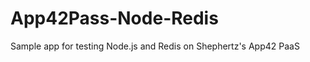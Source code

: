 App42Pass-Node-Redis
====================

Sample app for testing Node.js and Redis on Shephertz's App42 PaaS  

